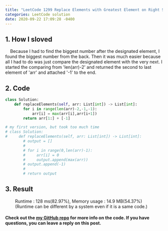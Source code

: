 ```yaml
---
title: "LeetCode 1299 Replace Elements with Greatest Element on Right Side.py"
categories: LeetCode solution
date: 2020-09-22 17:09:28 -0400
---
```

## 1. How I sloved
&nbsp;&nbsp;&nbsp;&nbsp;Because I had to find the biggest number after the designated element, I found the biggest number from the back. Then it was much easier because all I had to do was just compare the designated element with the very next. I started the comparing from 'len(arr)-2' and returned the second to last element of 'arr' and attached '-1' to the end.  

## 2. Code
```python
class Solution:
    def replaceElements(self, arr: List[int]) -> List[int]:
        for i in range(len(arr)-2,-1,-1):
            arr[i] = max(arr[i],arr[i+1])
        return arr[1:] + [-1]
```
```python
# my first version, but took too much time
# class Solution:
#     def replaceElements(self, arr: List[int]) -> List[int]:
        # output = []
        #
        # for i in range(0,len(arr)-1):
        #     arr[i] = 0
        #     output.append(max(arr))
        # output.append(-1)
        #
        # return output
```
## 3. Result
&nbsp;&nbsp;&nbsp;&nbsp;&nbsp;&nbsp;&nbsp;&nbsp;Runtime : 128 ms(82.97%), Memory usage : 14.9 MB(54.37%)  
&nbsp;&nbsp;&nbsp;&nbsp;&nbsp;&nbsp;&nbsp;&nbsp;(Runtime can be different by a system even if it is a same code.)

#### Check out the [my GitHub repo][hyuk-gh] for more info on the code. If you have questions, you can leave a reply on this post.

[hyuk-gh]:   https://github.com/dlgur1994/StudyAlgorithms
